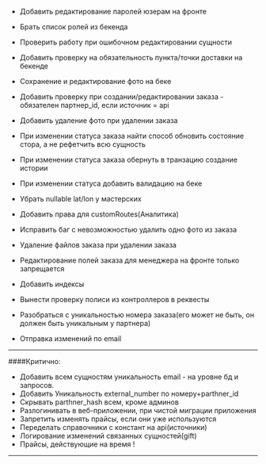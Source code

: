 * Добавить редактирование паролей юзерам на фронте
* Брать список ролей из бекенда
* Проверить работу при ошибочном редактировании сущности
* Добавить проверку на обязательность пункта/точки доставки на бекенде
* Сохранение и редактирование фото на беке
* Добавить проверку при создании/редактировании заказа - обязателен партнер_id, если источник = api
* Добавить удаление фото при удалении заказа
* При изменении статуса заказа найти способ обновить состояние стора, а не рефетчить всю сущность
* При изменении статуса заказа обернуть в транзацию создание истории
* При изменении статуса добавить валидацию на беке
* Убрать nullable lat/lon у мастерских
* Добавить права для customRoutes(Аналитика)

* Исправить баг с невозможностью удалить одно фото из заказа
* Удаление файлов заказа при удалении заказа

* Редактирование полей заказа для менеджера на фронте только запрещается
* Добавить индексы
* Вынести проверку полиси из контроллеров в реквесты
* Разобраться с уникальностью номера заказа(его может не быть, он должен быть уникальным у партнера)
* Отправка изменений по email

---
####Критично:
* Добавить всем сущностям уникальность email - на уровне бд и запросов.
* Добавить Уникальность external_number по номеру+parthner_id
* Скрывать parthner_hash всем, кроме админов
* Разлогинивать в веб-приложении, при чистой миграции приложения
* Запретить изменять прайсы, если они уже используются
* Переделать справочники с констант на api(источники)
* Логирование изменений связанных сущностей(gift)
* Прайсы, действующие на время !
---
